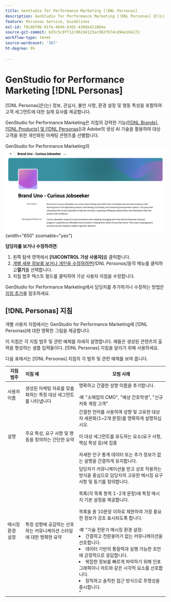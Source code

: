 ```yaml
---
title: GenStudio for Performance Marketing [!DNL Personas]
description: GenStudio for Performance Marketing [!DNL Personas] 은(는) 고객의 관심사, 불만 사항, 환경 설정 및 행동 특성을 포착하여 고객 세그먼트를 정확하게 표현한 것입니다.
feature: Personas Service, Guidelines
exl-id: f8c86f0b-81fe-4b94-b3d1-438de411864a
source-git-commit: bd3c5c9ff12c962d4123ac992fb74cd94e184172
workflow-type: tm+mt
source-wordcount: '367'
ht-degree: 0%

---
```


# GenStudio for Performance Marketing [!DNL Personas]

[!DNL Personas]은(는) 정보, 관심사, 불만 사항, 환경 설정 및 행동 특성을 포함하여 고객 세그먼트에 대한 실제 묘사를 제공합니다.

GenStudio for Performance Marketing은 지침의 강력한 기능([[!DNL Brands], [!DNL Products] 및 [!DNL Personas]](overview.md))과 Adobe의 생성 AI 기술을 활용하여 대상 고객을 위한 개인화된 마케팅 콘텐츠를 선별합니다&#x200B;.

GenStudio for Performance Marketing의 ![[!DNL Personas] 지침](/help/assets/personas-guidelines.png){width="650" zoomable="yes"}

**담당자를 보거나 수정하려면**:

1. 왼쪽 탐색 영역에서 **[!UICONTROL 가상 사용자]**&#x200B;를 클릭합니다.
1. [개별 세부 정보를 보거나 개인을 수정하려면](add-guidelines.md#manage-personas)_[!DNL Personas]_&#x200B;동작 메뉴를 클릭하고&#x200B;**열기**&#x200B;를 선택합니다.
1. 지침 범주 텍스트 필드를 클릭하여 가상 사용자 지침을 수정합니다.

GenStudio for Performance Marketing에서 담당자를 추가하거나 수정하는 방법은 [지침 추가](add-guidelines.md)를 참조하세요.

## [!DNL Personas] 지침

개별 사용자 지침에서는 GenStudio for Performance Marketing에 [!DNL Personas]에 대한 명확한 그림을 제공합니다.

이 지침은 각 지침 범주 및 관련 예제를 자세히 설명합니다. 예들은 생성된 콘텐츠의 출력을 형성하는 샘플 입력들이다. [!DNL Personas] 지침을 알리기 위해 사용하세요.

다음 표에서는 [!DNL Personas] 지침의 각 범주 및 관련 예제를 보여 줍니다.

| 지침 범주 | 지침 예 | 모범 사례 |
| ------------------| :---------- |-------------|
| 사용자 이름 | 생성된 마케팅 자료를 맞춤화하는 특정 대상 세그먼트를 나타냅니다 | 명확하고 간결한 성향 이름을 추가합니다.<br><br>_예_: &quot;소매업의 CMO&quot;, &quot;예상 간호학생&quot;, &quot;신규 저축 계정 고객&quot; |
| 설명 | 주요 특성, 요구 사항 및 행동을 정의하는 간단한 요약 | 간결한 언어를 사용하여 성향 및 고유한 대상자 세분화(1~2개 문장)를 명확하게 설명하십시오.<br><br>이 대상 세그먼트를 유도하는 요소(요구 사항, 핵심 특성 등)에 집중<br><br>자세한 인구 통계 데이터 또는 추가 정보가 없는 설명을 간결하게 유지합니다. |
| 메시징 환경 설정 | 특정 성향에 공감하는 선호하는 커뮤니케이션 스타일에 대한 명확한 요약 | 담당자가 커뮤니케이션을 받고 상호 작용하는 방식을 중심으로 담당자의 고유한 메시징 요구 사항 및 동기를 정의합니다.<br><br>목록(각 목록 항목 1-2개 문장)에 특정 메시지 기본 설정을 제공합니다.<br><br>목록을 총 10문장 이하로 제한하여 가장 중요한 정보가 강조 표시되도록 합니다.<br><br>_예_: &quot;기술 전문가 메시징 환경 설정:<li>간결하고 전문용어가 없는 커뮤니케이션을 선호합니다.</li><li>데이터 기반의 통찰력과 실행 가능한 조언에 긍정적으로 응답합니다.</li><li>복잡한 정보를 빠르게 파악하기 위해 인포그래픽이나 차트와 같은 시각적 요소를 선호합니다.</li><li>정직하고 솔직한 접근 방식으로 투명성을 중시합니다.</li>” |
